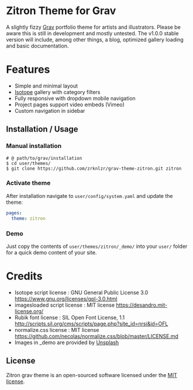 # Zitron Theme for Grav

A slightly fizzy [Grav](http://getgrav.org) portfolio theme for artists and illustrators. Please be aware this is still in development and mostly untested. The v1.0.0 stable version will include, among other things, a blog, optimized gallery loading and basic documentation.

# Features

* Simple and minimal layout
* [Isotope](https://github.com/metafizzy/isotope) gallery with category filters 
* Fully responsive with dropdown mobile navigation
* Project pages support video embeds (Vimeo)
* Custom navigation in sidebar

## Installation / Usage

### Manual installation

```shell
# @ path/to/grav/installation
$ cd user/themes/
$ git clone https://github.com/zrknlzr/grav-theme-zitron.git zitron
```

### Activate theme

After installation navigate to `user/config/system.yaml` and update the theme:
``` yaml
pages:
  theme: zitron
```

### Demo

Just copy the contents of `user/themes/zitron/_demo/` into your `user/` folder for a quick demo content of your site.

# Credits

* Isotope script license : GNU General Public License 3.0 https://www.gnu.org/licenses/gpl-3.0.html
* imagesloaded script license : MIT license https://desandro.mit-license.org/
* Rubik font license : SIL Open Font License, 1.1 http://scripts.sil.org/cms/scripts/page.php?site_id=nrsi&id=OFL
* normalize.css license : MIT license https://github.com/necolas/normalize.css/blob/master/LICENSE.md
* Images in _demo are provided by [Unsplash](https://unsplash.com/license)

## License

Zitron grav theme is an open-sourced software licensed under the [MIT license](http://opensource.org/licenses/MIT).